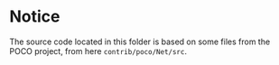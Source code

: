 # Notice

The source code located in this folder is based on some files from the POCO project, from here `contrib/poco/Net/src`.
